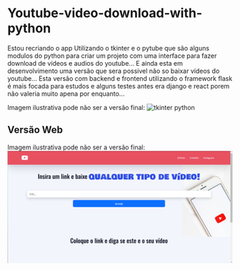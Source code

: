# Youtube-video-download-with-python

Estou recriando o app
Utilizando o tkinter e o pytube que são alguns modulos do python para criar um projeto com uma interface para fazer download de vídeos e audios do youtube...
E ainda esta em desenvolvimento uma versão que sera possivel não so baixar vídeos do youtube... Esta versão com backend e frontend utilizando o framework flask é mais focada para estudos e alguns testes antes era django e react porem não valeria muito apena por enquanto...

Imagem ilustrativa pode não ser a versão final:
![tkinter python](https://github.com/danielBRTanimacao/Youtube-video-download-with-python/assets/93400508/7108247c-a385-4d47-9cda-a3533d1cae95)

## Versão Web

Imagem ilustrativa pode não ser a versão final:
![web yt download](https://github.com/danielBRTanimacao/Youtube-video-download-with-python/blob/main/img-site/yt-site.png)
